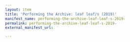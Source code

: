 ```yaml
---
layout: item
title: 'Performing the Archive: leaf leaf/s (2019)'
manifest_name: performing-the-archive-leaf-leaf-s-2019-
permalink: performing-the-archive-leaf-leaf-s-2019-
external_manifest_url: 

---
```

<!-- Add an essay or interpretive material below this line,
using HTML or markdown.  Do not modify this file above this line -->
